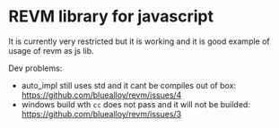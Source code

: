 # REVM library for javascript

It is currently very restricted but it is working and it is good example of usage of revm as js lib.

Dev problems:
* auto_impl still uses std and it cant be compiles out of box: https://github.com/bluealloy/revm/issues/4
* windows build wth `cc` does not pass and it will not be builded: https://github.com/bluealloy/revm/issues/3